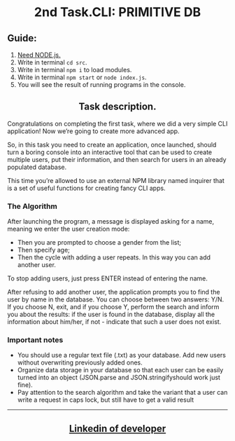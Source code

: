 <h1 align = "center">2nd Task.CLI: PRIMITIVE DB</h1>

## Guide:

1.  <a href = "https://nodejs.org/uk" target="_blank" rel="noreferrer noopener">Need
    NODE.js.</a>
2.  Write in terminal `cd src`.
3.  Write in terminal `npm i` to load modules.
4.  Write in terminal `npm start` or `node index.js`.
5.  You will see the result of running programs in the console.

<h2 align = "center"> Task description.</h2>

Congratulations on completing the first task, where we did a very simple CLI
application! Now we’re going to create more advanced app.

So, in this task you need to create an application, once launched, should turn a
boring console into an interactive tool that can be used to create multiple
users, put their information, and then search for users in an already populated
database.

This time you’re allowed to use an external NPM library named inquirer that is a
set of useful functions for creating fancy CLI apps.

### The Algorithm

After launching the program, a message is displayed asking for a name, meaning
we enter the user creation mode:

- Then you are prompted to choose a gender from the list;
- Then specify age;
- Then the cycle with adding a user repeats. In this way you can add another
  user.

To stop adding users, just press ENTER instead of entering the name.

After refusing to add another user, the application prompts you to find the user
by name in the database. You can choose between two answers: Y/N. If you choose
N, exit, and if you choose Y, perform the search and inform you about the
results: if the user is found in the database, display all the information about
him/her, if not - indicate that such a user does not exist.

### Important notes

- You should use a regular text file (.txt) as your database. Add new users
  without overwriting previously added ones.
- Organize data storage in your database so that each user can be easily turned
  into an object (JSON.parse and JSON.stringifyshould work just fine).
- Pay attention to the search algorithm and take the variant that a user can
  write a request in caps lock, but still have to get a valid result

---

<h2 align = "center"><a href="https://www.linkedin.com/in/olexiy-kiselyov/" target="_blank" rel="noreferrer noopener">
Linkedin of developer</a></h2>
